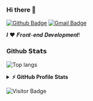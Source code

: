 ### Hi there 👋
[![Github Badge](https://img.shields.io/badge/-@nupzil-%23181717?style=flat-square&logo=github)](https://github.com/nupzil)
[![Gmail Badge](https://img.shields.io/badge/-vvgvjks@gmail.com-c14438?style=flat-square&logo=Gmail&logoColor=white&link=vvgvjks@gmail.com)](vvgvjks@gmail.com)

𝑰 ❤️ 𝑭𝒓𝒐𝒏𝒕-𝒆𝒏𝒅 𝑫𝒆𝒗𝒆𝒍𝒐𝒑𝒎𝒆𝒏𝒕!

<!-- ### Something interesting -->

<!-- ![](https://github-readme-stats.vercel.app/api/pin/?username=nupzil&repo=node-coverage-report) -->

<!-- ![](https://github-readme-stats.vercel.app/api/pin/?username=nupzil&repo=scripts)  -->


### Github 𝗦𝘁𝗮𝘁𝘀

![Top langs](https://github-readme-stats.vercel.app/api/top-langs/?username=nupzil&hide_langs_below=1&theme=default&line_height=27&layout=compact&hide=scss,html,starlark,java,css)

<details>
  <summary><b>⚡ GitHub Profile Stats</b></summary>
  <img alt="nupzil's github stats" src="https://github-readme-stats.vercel.app/api?username=nupzil&show_icons=true&theme=dracula" />
</details>

![Visitor Badge](https://komarev.com/ghpvc/?username=nupzil&label=Profile%20views&color=0e75b6&style=flat)
